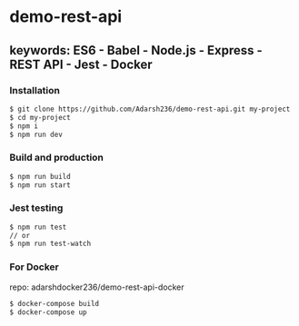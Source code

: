 # demo-rest-api

## keywords: ES6 - Babel - Node.js - Express - REST API - Jest - Docker

### Installation

```sh
$ git clone https://github.com/Adarsh236/demo-rest-api.git my-project
$ cd my-project
$ npm i
$ npm run dev
```

### Build and production

```sh
$ npm run build
$ npm run start
```

### Jest testing

```sh
$ npm run test
// or
$ npm run test-watch
```

### For Docker

repo: adarshdocker236/demo-rest-api-docker

```sh
$ docker-compose build
$ docker-compose up
```
